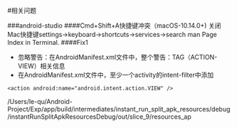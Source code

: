 #相关问题

###android-studio
####Cmd+Shift+A快捷键冲突（macOS-10.14.0+)
关闭Mac快捷键settings->keyboard->shortcuts->services->search man Page Index in Terminal.
####Fix1
+ 忽略警告：在AndroidManifest.xml文件中，整个<Application>警告：TAG（ACTION-VIEW）相关信息
+ 在AndroidManifest.xml文件中，至少一个activity的intent-filter中添加
```
<action android:name="android.intent.action.VIEW" />
```




/Users/le-qu/Android-Project/Exp/app/build/intermediates/instant_run_split_apk_resources/debug/instantRunSplitApkResourcesDebug/out/slice_9/resources_ap

